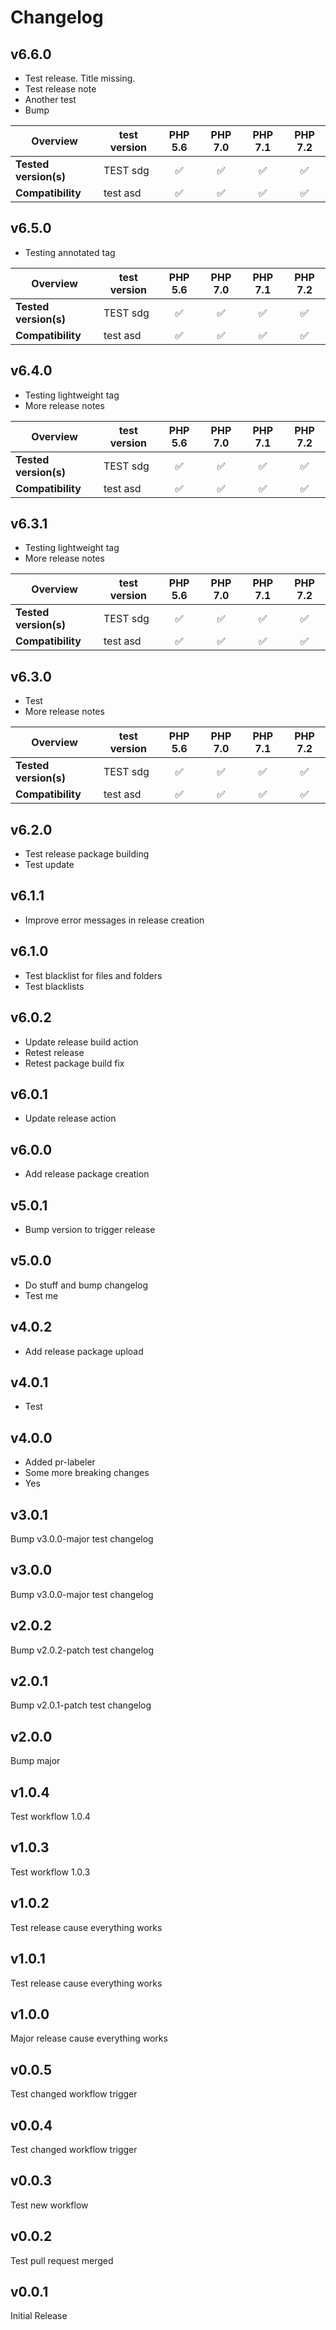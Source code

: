 # Changelog

## v6.6.0

* Test release. Title missing.
* Test release note
* Another test
* Bump

|  Overview | test version | PHP 5.6 | PHP 7.0 | PHP 7.1 | PHP 7.2 |  
|---|---|:---:|:---:|:---:|:---:|  
| **Tested version(s)** | TEST sdg | &#9989; | &#9989; | &#9989; | &#9989; |  
| **Compatibility** | test asd | &#9989; | &#9989; | &#9989; | &#9989; |  

## v6.5.0

* Testing annotated tag

|  Overview | test version | PHP 5.6 | PHP 7.0 | PHP 7.1 | PHP 7.2 |  
|---|---|:---:|:---:|:---:|:---:|  
| **Tested version(s)** | TEST sdg | &#9989; | &#9989; | &#9989; | &#9989; |  
| **Compatibility** | test asd | &#9989; | &#9989; | &#9989; | &#9989; |  

## v6.4.0

* Testing lightweight tag
* More release notes

|  Overview | test version | PHP 5.6 | PHP 7.0 | PHP 7.1 | PHP 7.2 |  
|---|---|:---:|:---:|:---:|:---:|  
| **Tested version(s)** | TEST sdg | &#9989; | &#9989; | &#9989; | &#9989; |  
| **Compatibility** | test asd | &#9989; | &#9989; | &#9989; | &#9989; |  

## v6.3.1

* Testing lightweight tag
* More release notes

|  Overview | test version | PHP 5.6 | PHP 7.0 | PHP 7.1 | PHP 7.2 |  
|---|---|:---:|:---:|:---:|:---:|  
| **Tested version(s)** | TEST sdg | &#9989; | &#9989; | &#9989; | &#9989; |  
| **Compatibility** | test asd | &#9989; | &#9989; | &#9989; | &#9989; |  

## v6.3.0

* Test
* More release notes

|  Overview | test version | PHP 5.6 | PHP 7.0 | PHP 7.1 | PHP 7.2 |  
|---|---|:---:|:---:|:---:|:---:|  
| **Tested version(s)** | TEST sdg | &#9989; | &#9989; | &#9989; | &#9989; |  
| **Compatibility** | test asd | &#9989; | &#9989; | &#9989; | &#9989; |  

## v6.2.0

* Test release package building
* Test update

## v6.1.1

* Improve error messages in release creation

## v6.1.0

* Test blacklist for files and folders
* Test blacklists

## v6.0.2

* Update release build action
* Retest release
* Retest package build fix

## v6.0.1

* Update release action

## v6.0.0

* Add release package creation

## v5.0.1

* Bump version to trigger release

## v5.0.0

* Do stuff and bump changelog
* Test me

## v4.0.2

* Add release package upload

## v4.0.1

* Test

## v4.0.0

* Added pr-labeler
* Some more breaking changes
* Yes

## v3.0.1

Bump v3.0.0-major test changelog

## v3.0.0

Bump v3.0.0-major test changelog

## v2.0.2

Bump v2.0.2-patch test changelog

## v2.0.1

Bump v2.0.1-patch test changelog

## v2.0.0

Bump major

## v1.0.4

Test workflow 1.0.4

## v1.0.3

Test workflow 1.0.3

## v1.0.2

Test release cause everything works

## v1.0.1

Test release cause everything works

## v1.0.0

Major release cause everything works

## v0.0.5

Test changed workflow trigger

## v0.0.4

Test changed workflow trigger

## v0.0.3

Test new workflow

## v0.0.2

Test pull request merged  

## v0.0.1

Initial Release
